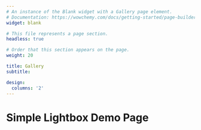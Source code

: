```yaml
---
# An instance of the Blank widget with a Gallery page element.
# Documentation: https://wowchemy.com/docs/getting-started/page-builder/
widget: blank

# This file represents a page section.
headless: true

# Order that this section appears on the page.
weight: 20

title: Gallery
subtitle:

design:
  columns: '2'
---
```

<!DOCTYPE html>
<html lang="en">
<head>
	<meta charset="utf-8">
	<meta http-equiv="X-UA-Compatible" content="IE=edge">
	<meta content="width=device-width, initial-scale=1, maximum-scale=1, user-scalable=no" name="viewport">
	<title>Simple Lightbox - Responsive touch friendly Image lightbox</title>
	<link href='dist/simplelightbox.min.css' rel='stylesheet' type='text/css'>
	<link href='demo.css' rel='stylesheet' type='text/css'>
</head>
<body>
	<div class="container">
		<h1 class="align-center">Simple Lightbox Demo Page</h1>
		<div class="gallery">
			<a href="images/image1.jpg" class="big"><img src="images/thumbs/thumb1.jpg" alt="" title="Beautiful Image" /></a>
			<a href="images/image2.jpg"><img src="images/thumbs/thumb2.jpg" alt="" title=""/></a>
			<a href="images/image3.jpg"><img src="images/thumbs/thumb3.jpg" alt="" title="Beautiful Image"/></a>
			<a href="images/image4.jpg"><img src="images/thumbs/thumb4.jpg" alt="" title=""/></a>
      <div class="clear"></div>
			<a href="images/image5.jpg"><img src="images/thumbs/thumb5.jpg" alt="" title=""/></a>
			<a href="images/image6.jpg"><img src="images/thumbs/thumb6.jpg" alt="" title=""/></a>
			<a href="images/image7.jpg" class="big"><img src="images/thumbs/thumb7.jpg" alt="" title=""/></a>
			<a href="images/image8.jpg"><img src="images/thumbs/thumb8.jpg" alt="" title=""/></a>
			<div class="clear"></div>
			<a href="images/image9.jpg" class="big"><img src="images/thumbs/thumb9.jpg" alt="" title=""/></a>
			<a href="images/image10.jpg"><img src="images/thumbs/thumb10.jpg" alt="" title=""/></a>
			<a href="images/image11.jpg"><img src="images/thumbs/thumb11.jpg" alt="" title=""/></a>
			<a href="images/image12.jpg"><img src="images/thumbs/thumb12.jpg" alt="" title=""/></a>
			<div class="clear"></div>
		</div>
	</div>
<script src="jquery-2.0.2.min.js"></script>
<script type="text/javascript" src="dist/simple-lightbox.js"></script>
<script>
	$(function(){
		var $gallery = $('.gallery a').simpleLightbox();

		$gallery.on('show.simplelightbox', function(){
			console.log('Requested for showing');
		})
		.on('shown.simplelightbox', function(){
			console.log('Shown');
		})
		.on('close.simplelightbox', function(){
			console.log('Requested for closing');
		})
		.on('closed.simplelightbox', function(){
			console.log('Closed');
		})
		.on('change.simplelightbox', function(){
			console.log('Requested for change');
		})
		.on('next.simplelightbox', function(){
			console.log('Requested for next');
		})
		.on('prev.simplelightbox', function(){
			console.log('Requested for prev');
		})
		.on('nextImageLoaded.simplelightbox', function(){
			console.log('Next image loaded');
		})
		.on('prevImageLoaded.simplelightbox', function(){
			console.log('Prev image loaded');
		})
		.on('changed.simplelightbox', function(){
			console.log('Image changed');
		})
		.on('nextDone.simplelightbox', function(){
			console.log('Image changed to next');
		})
		.on('prevDone.simplelightbox', function(){
			console.log('Image changed to prev');
		})
		.on('error.simplelightbox', function(e){
			console.log('No image found, go to the next/prev');
			console.log(e);
		});
	});
</script>
</body>
</html>

